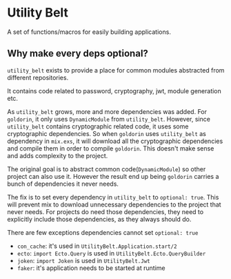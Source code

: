 # Utility Belt

A set of functions/macros for easily building applications.

## Why make every deps optional?

`utility_belt` exists to provide a place for common modules abstracted from different repositories.

It contains code related to password, cryptography, jwt, module generation etc.

As `utility_belt` grows, more and more dependencies was added. For `goldorin`, it only uses `DynamicModule` from `utility_belt`. However, since `utility_belt` contains cryptographic related code, it uses some cryptographic dependencies. So when `goldorin` uses `utility_belt` as dependency in `mix.exs`, it will download all the cryptographic dependencies and compile them in order to compile `goldorin`. This doesn't make sense and adds complexity to the project.

The original goal is to abstract common code(`DynamicModule`) so other project can also use it. However the result end up being `goldorin` carries a bunch of dependencies it never needs.

The fix is to set every dependency in `utility_belt` to `optional: true`. This will prevent mix to download unnecessary dependencies to the project that never needs. For projects do need those dependencies, they need to explicitly include those dependencies, as they always should do.

There are few exceptions dependencies cannot set `optional: true`

- `con_cache`: it's used in `UtilityBelt.Application.start/2`
- `ecto`: `import Ecto.Query` is used in `UtilityBelt.Ecto.QueryBuilder`
- `joken`: `import Joken` is used in `UtilityBelt.Jwt`
- `faker`: it's application needs to be started at runtime

